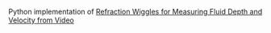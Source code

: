 Python implementation of [Refraction Wiggles for Measuring Fluid Depth and Velocity from Video
](http://people.csail.mit.edu/tfxue/proj/fluidflow/)